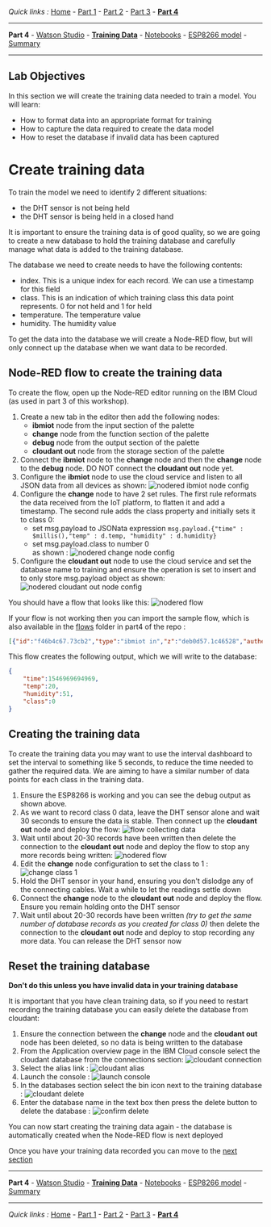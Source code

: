 *Quick links :*
[Home](/README.md) - [Part 1](../part1/README.md) - [Part 2](../part2/README.md) - [Part 3](../part3/README.md) - [**Part 4**](../part4/README.md)
***
**Part 4** - [Watson Studio](STUDIO.md) - [**Training Data**](TRAINING.md) - [Notebooks](JUPYTER.md) - [ESP8266 model](MODEL.md) - [Summary](SUMMARY.md)
***

## Lab Objectives

In this section we will create the training data needed to train a model.  You will learn:

- How to format data into an appropriate format for training
- How to capture the data required to create the data model
- How to reset the database if invalid data has been captured

# Create training data

To train the model we need to identify 2 different situations:

- the DHT sensor is not being held
- the DHT sensor is being held in a closed hand

It is important to ensure the training data is of good quality, so we are going to create a new database to hold the training database and carefully manage what data is added to the training database.

The database we need to create needs to have the following contents:

- index.  This is a unique index for each record.  We can use a timestamp for this field
- class.  This is an indication of which training class this data point represents.  0 for not held and 1 for held
- temperature.  The temperature value
- humidity.  The humidity value

To get the data into the database we will create a Node-RED flow, but will only connect up the database when we want data to be recorded.

## Node-RED flow to create the training data

To create the flow, open up the Node-RED editor running on the IBM Cloud (as used in part 3 of this workshop).

1. Create a new tab in the editor then add the following nodes:
   - **ibmiot** node from the input section of the palette
   - **change** node from the function section of the palette
   - **debug** node from the output section of the palette
   - **cloudant out** node from the storage section of the palette
2. Connect the **ibmiot** node to the **change** node and then the **change** node to the **debug** node.  DO NOT connect the **cloudant out** node yet.
3. Configure the **ibmiot** node to use the cloud service and listen to all JSON data from all devices as shown: ![nodered ibmiot node config](screenshots/nr-ibmiot-config.png)
4. Configure the **change** node to have 2 set rules.  The first rule reformats the data received from the IoT platform, to flatten it and add a timestamp.  The second rule adds the class property and initially sets it to class 0:
   - set msg.payload to JSONata expression ```msg.payload.{"time" : $millis(),"temp" : d.temp, "humidity" : d.humidity}```
   - set msg.payload.class to number 0  
   as shown : ![nodered change node config](screenshots/nr-change-config.png)
5. Configure the **cloudant out** node to use the cloud service and set the database name to training and ensure the operation is set to insert and to only store msg.payload object as shown: ![nodered cloudant out node config](screenshots/nr-cloudant-config.png)

You should have a flow that looks like this: ![nodered flow](screenshots/nr-flow.png)

If your flow is not working then you can import the sample flow, which is also available in the [flows](flows) folder in part4 of the repo :

```JSON
[{"id":"f46b4c67.73cb2","type":"ibmiot in","z":"deb0d57.1c46528","authentication":"boundService","apiKey":"","inputType":"evt","logicalInterface":"","ruleId":"","deviceId":"","applicationId":"","deviceType":"+","eventType":"+","commandType":"","format":"json","name":"IBM IoT","service":"registered","allDevices":true,"allApplications":"","allDeviceTypes":true,"allLogicalInterfaces":"","allEvents":true,"allCommands":"","allFormats":"","qos":0,"x":130,"y":100,"wires":[["e09fb3f3.79f538"]]},{"id":"e09fb3f3.79f538","type":"change","z":"deb0d57.1c46528","name":"","rules":[{"t":"set","p":"payload","pt":"msg","to":"msg.payload.{\"time\" : $millis(), \"temp\" : d.temp, \"humidity\" : d.humidity} ","tot":"jsonata"},{"t":"set","p":"payload.class","pt":"msg","to":"0","tot":"num"}],"action":"","property":"","from":"","to":"","reg":false,"x":280,"y":100,"wires":[["84be0f97.8f672"]]},{"id":"84be0f97.8f672","type":"debug","z":"deb0d57.1c46528","name":"","active":true,"tosidebar":true,"console":false,"tostatus":false,"complete":"false","x":450,"y":140,"wires":[]},{"id":"5a8d3b21.87bb3c","type":"cloudant out","z":"deb0d57.1c46528","name":"","cloudant":"","database":"training","service":"bi-ESP8266WorkshopCourse-cloudantNoSQLDB","payonly":false,"operation":"insert","x":460,"y":100,"wires":[]}]
```

This flow creates the following output, which we will write to the database:

```JSON
{
    "time":1546969694969,
    "temp":20,
    "humidity":51,
    "class":0
}
```

## Creating the training data

To create the training data you may want to use the interval dashboard to set the interval to something like 5 seconds, to reduce the time needed to gather the required data.  We are aiming to have a similar number of data points for each class in the training data.

1. Ensure the ESP8266 is working and you can see the debug output as shown above.
2. As we want to record class 0 data, leave the DHT sensor alone and wait 30 seconds to ensure the data is stable.  Then connect up the **cloudant out** node and deploy the flow: ![flow collecting data](screenshots/nr-flow-collecting.png)
3. Wait until about 20-30 records have been written then delete the connection to the **cloudant out** node and deploy the flow to stop any more records being written: ![nodered flow](screenshots/nr-flow-not-collecting.png)
4. Edit the **change** node configuration to set the class to 1 : ![change class 1](screenshots/nr-change-class-1.png)
5. Hold the DHT sensor in your hand, ensuring you don't dislodge any of the connecting cables.  Wait a while to let the readings settle down
6. Connect the **change** node to the **cloudant out** node and deploy the flow.  Ensure you remain holding onto the DHT sensor
7. Wait until about 20-30 records have been written *(try to get the same number of database records as you created for class 0)* then delete the connection to the **cloudant out** node and deploy to stop recording any more data.  You can release the DHT sensor now

## Reset the training database

**Don't do this unless you have invalid data in your training database**

It is important that you have clean training data, so if you need to restart recording the training database you can easily delete the database from cloudant:

1. Ensure the connection between the **change** node and the **cloudant out** node has been deleted, so no data is being written to the database
2. From the Application overview page in the IBM Cloud console select the cloudant database from the connections section: ![cloudant connection](screenshots/connections-cloudant.png)
3. Select the alias link : ![cloudant alias](screenshots/cloudant-alias.png)
4. Launch the console : ![launch console](screenshots/cloudant-launch.png)
5. In the databases section select the bin icon next to the training database : ![cloudant delete](screenshots/cloudant-delete.png)
6. Enter the database name in the text box then press the delete button to delete the database : ![confirm delete](screenshots/cloudant-confirm-delete.png)

You can now start creating the training data again - the database is automatically created when the Node-RED flow is next deployed

Once you have your training data recorded you can move to the [next section](JUPYTER.md)
***
**Part 4** - [Watson Studio](STUDIO.md) - [**Training Data**](TRAINING.md) - [Notebooks](JUPYTER.md) - [ESP8266 model](MODEL.md) - [Summary](SUMMARY.md)
***
*Quick links :*
[Home](/README.md) - [Part 1](../part1/README.md) - [Part 2](../part2/README.md) - [Part 3](../part3/README.md) - [**Part 4**](../part4/README.md)